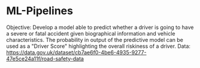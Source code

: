 # ML-Pipelines

Objective: Develop a model able to predict whether a driver is going to have a severe or fatal accident given biographical information and vehicle characteristics.
The probability in output of the predictive model can be used as a "Driver Score" highlighting the overall riskiness of a driver.
Data: https://data.gov.uk/dataset/cb7ae6f0-4be6-4935-9277-47e5ce24a11f/road-safety-data
